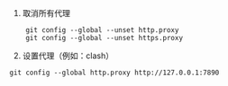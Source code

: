 1. 取消所有代理
```
	git config --global --unset http.proxy 
	git config --global --unset https.proxy
```
2. 设置代理（例如：clash）
```
git config --global http.proxy http://127.0.0.1:7890
```